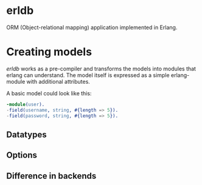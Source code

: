# erldb

ORM (Object-relational mapping) application implemented in Erlang.

# Creating models

*erldb* works as a pre-compiler and transforms the models into modules that erlang can understand. The model itself is
expressed as a simple erlang-module with additional attributes.

A basic model could look like this:

```erlang
-module(user).
-field(username, string, #{length => 5}).
-field(password, string, #{length => 5}).
```

## Datatypes

## Options

## Difference in backends
